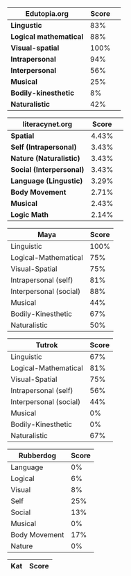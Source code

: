 | Edutopia.org | Score ||
|---|---|---|
|**Lingustic**| 83% | 
|**Logical mathematical**| 88% |
|**Visual-spatial**| 100% |
|**Intrapersonal**| 94% |
|**Interpersonal**| 56% |
|**Musical**| 25% |
|**Bodily-kinesthetic**| 8% |
|**Naturalistic**| 42% |

| literacynet.org |Score ||
|---|---|---|
|**Spatial**| 4.43% |
|**Self (Intrapersonal)**| 3.43% |
|**Nature (Naturalistic)**| 3.43% |
|**Social (Interpersonal)**| 3.43% |
|**Language (Lingustic)**| 3.29% |
|**Body Movement**| 2.71% |
|**Musical**| 2.43% |
|**Logic Math**| 2.14% |

| Maya | Score |
|---|---|
Linguistic | 100%
Logical-Mathematical | 75%
Visual-Spatial | 75%
Intrapersonal (self) | 81%
Interpersonal (social) | 88% 
Musical | 44%
Bodily-Kinesthetic | 67%
Naturalistic | 50%

| Tutrok | Score |
|---|---|
Linguistic | 67%
Logical-Mathematical | 81%
Visual-Spatial | 75%
Intrapersonal (self) | 56%
Interpersonal (social) | 44%
Musical | 0%
Bodily-Kinesthetic | 0%
Naturalistic | 67%

| Rubberdog | Score |
------------|---------
Language | 0% |
Logical | 6% |
Visual | 8% |
Self | 25% |
Social | 13% |
Musical | 0% | 
Body Movement | 17% |
Nature | 0% |

| Kat | Score |
|---|---|








